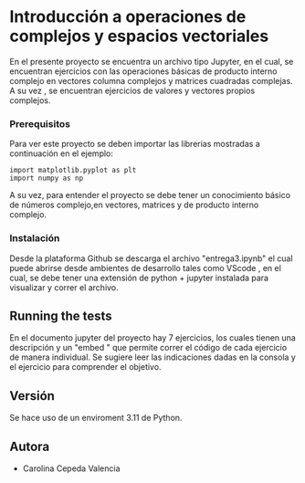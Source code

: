 # Introducción a  operaciones de complejos y espacios vectoriales

En el presente proyecto se encuentra un archivo tipo Jupyter, en el cual, se encuentran ejercicios con las operaciones básicas de producto interno complejo en vectores columna complejos y matrices cuadradas complejas. A su vez , se encuentran ejercicios de valores y vectores propios complejos.

### Prerequisitos
Para ver este proyecto se deben importar las librerias mostradas a continuación en el ejemplo:
```
import matplotlib.pyplot as plt
import numpy as np
```
A su vez, para entender el proyecto se debe tener un conocimiento básico de
números complejo,en vectores, matrices y de producto interno complejo.

### Instalación
Desde la plataforma Github se descarga el archivo "entrega3.ipynb" el cual puede abrirse desde ambientes de desarrollo tales como VScode , en el cual, se debe tener una extensión de python + jupyter instalada para visualizar y correr el archivo.

## Running the tests
En el documento jupyter del proyecto hay 7 ejercicios, los cuales tienen una descripción y un "embed " que permite correr el código de cada ejercicio de manera individual. Se sugiere leer las indicaciones dadas en la consola y el ejercicio para comprender el objetivo.

## Versión
Se hace uso de un enviroment 3.11 de Python.

## Autora
* Carolina Cepeda Valencia

